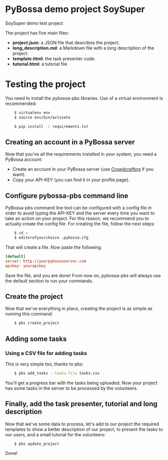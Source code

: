PyBossa demo project SoySuper
=============================

SoySuper demo test project

The project has five main files:

* **project.json**: a JSON file that describes the project.
* **long_description.md**: a Markdown file with a long description of the
  project.
* **template.html**: the task presenter code.
* **tutorial.html**: a tutorial file


Testing the project
===================

You need to install the pybossa-pbs libraries. Use of
a virtual environment is recommended:

```bash
    $ virtualenv env
    $ source env/bin/activate
```

```bash
    $ pip install -r requirements.txt
```


## Creating an account in a PyBossa server
Now that you've all the requirements installed in your system, you need
a PyBossa account:

*  Create an account in your PyBossa server (use [Crowdcrafting](http://crowdcrafting.org) if you want).
*  Copy your API-KEY (you can find it in your profile page).

## Configure pybossa-pbs command line

PyBossa-pbs command line tool can be configured with a config file in order to
avoid typing the API-KEY and the server every time you want to take an action
on your project. For this reason, we recommend you to actually create the
config file. For creating the file, follow the next steps:

```bash
    $ cd ~
    $ editorofyourchoice .pybossa.cfg
```

That will create a file. Now paste the following:

```ini
[default]
server: http://yourpybossaserver.com
apikey: yourapikey
```

Save the file, and you are done! From now on, pybossa-pbs will always use the
default section to run your commands.

## Create the project

Now that we've everything in place, creating the project is as simple as
running this command:

```bash
    $ pbs create_project
```

## Adding some tasks

### Using a CSV file for adding tasks

This is very simple too, thanks to pbs:

```bash
    $ pbs add_tasks --tasks-file tasks.csv
```
You'll get a progress bar with the tasks being uploaded. Now your project has
some tasks in the server to be processed by the volunteers.

## Finally, add the task presenter, tutorial and long description

Now that we've some data to process, let's add to our project the required
templates to show a better description of our project, to present the tasks to
our users, and a small tutorial for the volunteers:

```bash
    $ pbs update_project
```

Done!

